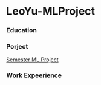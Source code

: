 # LeoYu-MLProject

### Education

### Porject 
[Semester ML Project](https://docs.google.com/document/d/1EhBlzwm2er_rII-ovhO0kCGV0JG5dV7Vwto9Sbd8mdQ/edit?tab=t.0#heading=h.9knqyni76hsd)

### Work Expeerience

